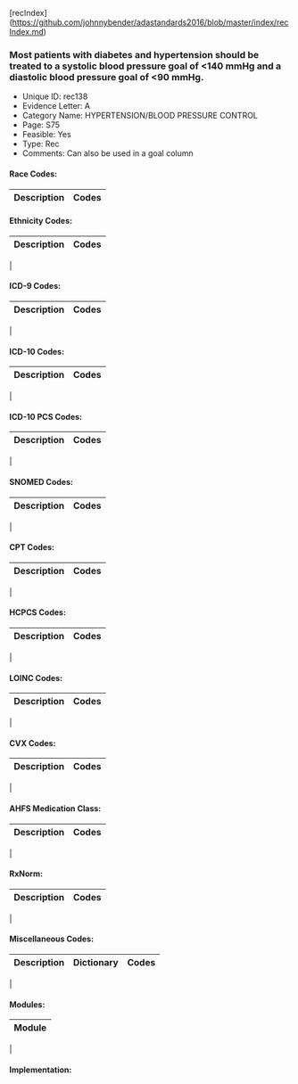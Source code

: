 [recIndex] (https://github.com/johnnybender/adastandards2016/blob/master/index/recIndex.md)

### **Most patients with diabetes and hypertension should be treated to a systolic blood pressure goal of <140 mmHg and a diastolic blood pressure goal of <90 mmHg.**
* Unique ID: rec138
* Evidence Letter: A
* Category Name: HYPERTENSION/BLOOD PRESSURE CONTROL
* Page: S75
* Feasible: Yes
* Type: Rec
* Comments: Can also be used in a goal column

#### Race Codes:

Description | Codes
----------- | -----


#### Ethnicity Codes:

Description | Codes
----------- | -----
|

#### ICD-9 Codes:

Description | Codes
----------- | -----
|

#### ICD-10 Codes:

Description | Codes
----------- | -----
|

#### ICD-10 PCS Codes:

Description | Codes
----------- | -----
|

#### SNOMED Codes:

Description | Codes
----------- | -----
|

#### CPT Codes:

Description | Codes
----------- | -----
|

#### HCPCS Codes:

Description | Codes
----------- | -----
|

#### LOINC Codes:

Description | Codes
----------- | -----
|

#### CVX Codes:

Description | Codes
----------- | -----
|

#### AHFS Medication Class:

Description | Codes
----------- | -----
|

#### RxNorm:

Description | Codes
----------- | -----
|

#### Miscellaneous Codes:

Description | Dictionary | Codes
----------- | ---------- | -----
|

#### Modules:

Module |
------ |
|

#### Implementation:
